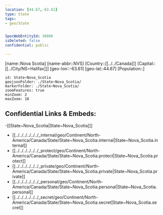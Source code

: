 ```yaml
---
location: [44.67,-63.61]
type: State
tags:
- geo/State


SpocWebEntityId: 36008
isDeleted: false
confidential: public

---
```


[name::Nova Scotia]
[name-abbr::NVS]
[Country::[[../../Canada]]]
[Capital::[[../City/NS~Halifax]]]
[geo-lon::-63.61]
[geo-lat::44.67]
[Population::]



```leaflet
id: State~Nova_Scotia
geojsonFolder: ./State~Nova_Scotia/
markerFolder: ./State~Nova_Scotia/
zoomFeatures: true 
minZoom: 2 
maxZoom: 18
```


## Confidential Links & Embeds: 
-[[State~Nova_Scotia|State~Nova_Scotia]]] 
- [[../../../../../../_internal/geo/Continent/North-America/Canada/State/State~Nova_Scotia.internal|State~Nova_Scotia.internal]] 
- [[../../../../../../_protect/geo/Continent/North-America/Canada/State/State~Nova_Scotia.protect|State~Nova_Scotia.protect]] 
- [[../../../../../../_private/geo/Continent/North-America/Canada/State/State~Nova_Scotia.private|State~Nova_Scotia.private]] 
- [[../../../../../../_personal/geo/Continent/North-America/Canada/State/State~Nova_Scotia.personal|State~Nova_Scotia.personal]] 
- [[../../../../../../_secret/geo/Continent/North-America/Canada/State/State~Nova_Scotia.secret|State~Nova_Scotia.secret]] 

